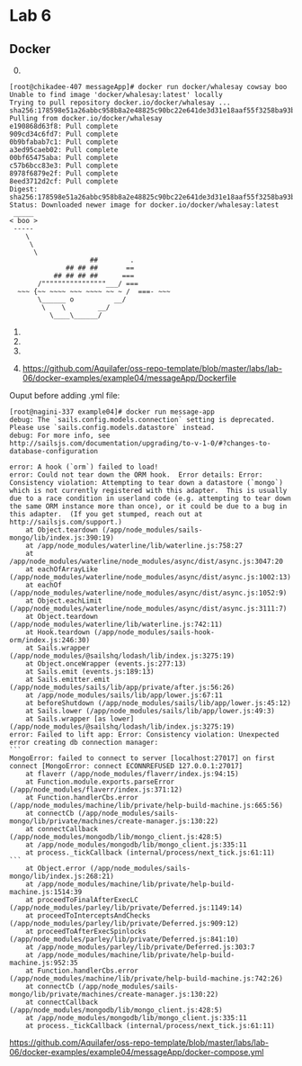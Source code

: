 # Lab 6

## Docker

0. 

````
[root@chikadee-407 messageApp]# docker run docker/whalesay cowsay boo
Unable to find image 'docker/whalesay:latest' locally
Trying to pull repository docker.io/docker/whalesay ... 
sha256:178598e51a26abbc958b8a2e48825c90bc22e641de3d31e18aaf55f3258ba93b: Pulling from docker.io/docker/whalesay
e190868d63f8: Pull complete 
909cd34c6fd7: Pull complete 
0b9bfabab7c1: Pull complete 
a3ed95caeb02: Pull complete 
00bf65475aba: Pull complete 
c57b6bcc83e3: Pull complete 
8978f6879e2f: Pull complete 
8eed3712d2cf: Pull complete 
Digest: sha256:178598e51a26abbc958b8a2e48825c90bc22e641de3d31e18aaf55f3258ba93b
Status: Downloaded newer image for docker.io/docker/whalesay:latest
 _____ 
< boo >
 ----- 
    \
     \
      \     
                    ##        .            
              ## ## ##       ==            
           ## ## ## ##      ===            
       /""""""""""""""""___/ ===        
  ~~~ {~~ ~~~~ ~~~ ~~~~ ~~ ~ /  ===- ~~~   
       \______ o          __/            
        \    \        __/             
          \____\______/   

````

1. 

2. 

3. 

4. https://github.com/Aquilafer/oss-repo-template/blob/master/labs/lab-06/docker-examples/example04/messageApp/Dockerfile

Ouput before adding .yml file:

````
[root@nagini-337 example04]# docker run message-app
debug: The `sails.config.models.connection` setting is deprecated.  Please use `sails.config.models.datastore` instead.
debug: For more info, see http://sailsjs.com/documentation/upgrading/to-v-1-0/#?changes-to-database-configuration

error: A hook (`orm`) failed to load!
error: Could not tear down the ORM hook.  Error details: Error: Consistency violation: Attempting to tear down a datastore (`mongo`) which is not currently registered with this adapter.  This is usually due to a race condition in userland code (e.g. attempting to tear down the same ORM instance more than once), or it could be due to a bug in this adapter.  (If you get stumped, reach out at http://sailsjs.com/support.)
    at Object.teardown (/app/node_modules/sails-mongo/lib/index.js:390:19)
    at /app/node_modules/waterline/lib/waterline.js:758:27
    at /app/node_modules/waterline/node_modules/async/dist/async.js:3047:20
    at eachOfArrayLike (/app/node_modules/waterline/node_modules/async/dist/async.js:1002:13)
    at eachOf (/app/node_modules/waterline/node_modules/async/dist/async.js:1052:9)
    at Object.eachLimit (/app/node_modules/waterline/node_modules/async/dist/async.js:3111:7)
    at Object.teardown (/app/node_modules/waterline/lib/waterline.js:742:11)
    at Hook.teardown (/app/node_modules/sails-hook-orm/index.js:246:30)
    at Sails.wrapper (/app/node_modules/@sailshq/lodash/lib/index.js:3275:19)
    at Object.onceWrapper (events.js:277:13)
    at Sails.emit (events.js:189:13)
    at Sails.emitter.emit (/app/node_modules/sails/lib/app/private/after.js:56:26)
    at /app/node_modules/sails/lib/app/lower.js:67:11
    at beforeShutdown (/app/node_modules/sails/lib/app/lower.js:45:12)
    at Sails.lower (/app/node_modules/sails/lib/app/lower.js:49:3)
    at Sails.wrapper [as lower] (/app/node_modules/@sailshq/lodash/lib/index.js:3275:19)
error: Failed to lift app: Error: Consistency violation: Unexpected error creating db connection manager:
```
MongoError: failed to connect to server [localhost:27017] on first connect [MongoError: connect ECONNREFUSED 127.0.0.1:27017]
    at flaverr (/app/node_modules/flaverr/index.js:94:15)
    at Function.module.exports.parseError (/app/node_modules/flaverr/index.js:371:12)
    at Function.handlerCbs.error (/app/node_modules/machine/lib/private/help-build-machine.js:665:56)
    at connectCb (/app/node_modules/sails-mongo/lib/private/machines/create-manager.js:130:22)
    at connectCallback (/app/node_modules/mongodb/lib/mongo_client.js:428:5)
    at /app/node_modules/mongodb/lib/mongo_client.js:335:11
    at process._tickCallback (internal/process/next_tick.js:61:11)
```
    at Object.error (/app/node_modules/sails-mongo/lib/index.js:268:21)
    at /app/node_modules/machine/lib/private/help-build-machine.js:1514:39
    at proceedToFinalAfterExecLC (/app/node_modules/parley/lib/private/Deferred.js:1149:14)
    at proceedToInterceptsAndChecks (/app/node_modules/parley/lib/private/Deferred.js:909:12)
    at proceedToAfterExecSpinlocks (/app/node_modules/parley/lib/private/Deferred.js:841:10)
    at /app/node_modules/parley/lib/private/Deferred.js:303:7
    at /app/node_modules/machine/lib/private/help-build-machine.js:952:35
    at Function.handlerCbs.error (/app/node_modules/machine/lib/private/help-build-machine.js:742:26)
    at connectCb (/app/node_modules/sails-mongo/lib/private/machines/create-manager.js:130:22)
    at connectCallback (/app/node_modules/mongodb/lib/mongo_client.js:428:5)
    at /app/node_modules/mongodb/lib/mongo_client.js:335:11
    at process._tickCallback (internal/process/next_tick.js:61:11)
````

https://github.com/Aquilafer/oss-repo-template/blob/master/labs/lab-06/docker-examples/example04/messageApp/docker-compose.yml
